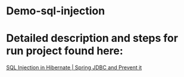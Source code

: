 ﻿# Demo-sql-injection
# Detailed description and steps for run project found here: 
[SQL Injection in Hibernate | Spring JDBC and Prevent it](https://jarmx.blogspot.com/2023/02/sql-injection-in-hibernate-spring-jdbc.html)
